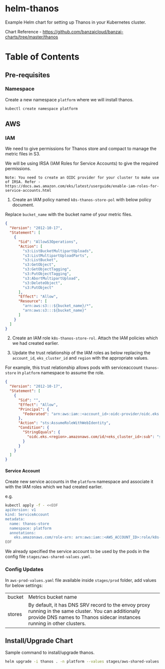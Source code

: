 # helm-thanos

Example Helm chart for setting up Thanos in your Kubernetes cluster.

Chart Reference - https://github.com/banzaicloud/banzai-charts/tree/master/thanos

Table of Contents
=================


## Pre-requisites

### Namespace

Create a new namespace `platform` where we will install thanos.

```bash
kubectl create namespace platform
```

## AWS

### IAM

We need to give permissions for Thanos store and compact to manage the metric files in S3.

We will be using IRSA (IAM Roles for Service Accounts) to give the required permissions.

`Note: You need to create an OIDC provider for your cluster to make use of IRSA. Refer - https://docs.aws.amazon.com/eks/latest/userguide/enable-iam-roles-for-service-accounts.html`

1. Create an IAM policy named `k8s-thanos-store-pol` with below policy document.

Replace `bucket_name` with the bucket name of your metric files.

```json
{
  "Version": "2012-10-17",
  "Statement": [
    {
      "Sid": "AllowS3Operations",
      "Action": [
        "s3:ListBucketMultipartUploads",
        "s3:ListMultipartUploadParts",
        "s3:ListBucket",
        "s3:GetObject",
        "s3:GetObjectTagging",
        "s3:PutObjectTagging",
        "s3:AbortMultipartUpload",
        "s3:DeleteObject",
        "s3:PutObject"
      ],
      "Effect": "Allow",
      "Resource": [
        "arn:aws:s3:::${bucket_name}/*",
        "arn:aws:s3:::${bucket_name}"
      ]
    }
  ]
} 
```

2. Create an IAM role `k8s-thanos-store-rol`. Attach the IAM policies which we had created earlier.

3. Update the trust relationship of the IAM roles as below replacing the `account_id`, `eks_cluster_id` and `region` with the appropriate values.

For example, this trust relationship allows pods with serviceaccount `thanos-store` in `platform` namespace to assume the role.

```json
{
  "Version": "2012-10-17",
  "Statement": [
    {
      "Sid": "",
      "Effect": "Allow",
      "Principal": {
        "Federated": "arn:aws:iam::<account_id>:oidc-provider/oidc.eks.us-east-1.amazonaws.com/id/<eks_cluster_id>"
      },
      "Action": "sts:AssumeRoleWithWebIdentity",
      "Condition": {
        "StringEquals": {
          "oidc.eks.<region>.amazonaws.com/id/<eks_cluster_id>:sub": "system:serviceaccount:platform:thanos-store"
        }
      }
    }
  ]
}
```

#### Service Account

Create new service accounts in the `platform` namespace and associate it with the IAM roles which we had created earlier.

e.g.

```bash
kubectl apply -f - <<EOF
apiVersion: v1
kind: ServiceAccount
metadata:
  name: thanos-store
  namespace: platform
  annotations:
    eks.amazonaws.com/role-arn: arn:aws:iam::<AWS_ACCOUNT_ID>:role/k8s-thanos-store-rol
EOF
```

We already specified the service account to be used by the pods in the config file `stages/aws-shared-values.yaml`.

### Config Updates

In `aws-prod-values.yaml` file available inside `stages/prod` folder, add values for below settings:

|||
|--|--|
|bucket |Metrics bucket name |
|stores |By default, it has DNS SRV record to the envoy proxy running in the same cluster. You can additionally provide DNS names to Thanos sidecar instances running in other clusters. |

## Install/Upgrade Chart

Sample command to install/upgrade thanos.

```bash
helm upgrade -i thanos . -n platform --values stages/aws-shared-values.yaml --values stages/prod/aws-prod-values.yaml
```
